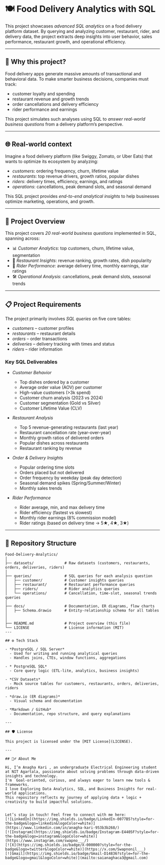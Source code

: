 # 🍽 Food Delivery Analytics with SQL

This project showcases *advanced SQL analytics* on a food delivery platform dataset. By querying and analyzing customer, restaurant, rider, and delivery data, the project extracts deep insights into user behavior, sales performance, restaurant growth, and operational efficiency.

---

## 🎯 Why this project?

Food delivery apps generate massive amounts of transactional and behavioral data. To make smarter business decisions, companies must track:

- customer loyalty and spending  
- restaurant revenue and growth trends  
- order cancellations and delivery efficiency  
- rider performance and earnings  

This project simulates such analyses using SQL to *answer real-world business questions* from a delivery platform’s perspective.

---

## 🌐 Real-world context

Imagine a food delivery platform (like Swiggy, Zomato, or Uber Eats) that wants to optimize its ecosystem by analyzing:

- *customers*: ordering frequency, churn, lifetime value  
- *restaurants*: top revenue drivers, growth ratios, popular dishes  
- *riders*: delivery times, efficiency, earnings, and ratings  
- *operations*: cancellations, peak demand slots, and seasonal demand  

This SQL project provides *end-to-end analytical insights* to help businesses optimize marketing, operations, and growth.

---

## 🧭 Project Overview

This project covers *20 real-world business questions* implemented in SQL, spanning across:

- 📊 *Customer Analytics*: top customers, churn, lifetime value, segmentation  
- 🍔 *Restaurant Insights*: revenue ranking, growth rates, dish popularity  
- 🚴 *Rider Performance*: average delivery time, monthly earnings, star ratings  
- 🛠 *Operational Analysis*: cancellations, peak demand slots, seasonal trends  

---

## 📋 Project Requirements

The project primarily involves *SQL queries* on five core tables:

- *customers* – customer profiles  
- *restaurants* – restaurant details  
- *orders* – order transactions  
- *deliveries* – delivery tracking with times and status  
- *riders* – rider information  

### Key SQL Deliverables

- *Customer Behavior*  
  - Top dishes ordered by a customer  
  - Average order value (AOV) per customer  
  - High-value customers (>3k spend)  
  - Customer churn analysis (2023 vs 2024)  
  - Customer segmentation (Gold vs Silver)  
  - Customer Lifetime Value (CLV)  

- *Restaurant Analysis*  
  - Top 5 revenue-generating restaurants (last year)  
  - Restaurant cancellation rate (year-over-year)  
  - Monthly growth ratios of delivered orders  
  - Popular dishes across restaurants  
  - Restaurant ranking by revenue  

- *Order & Delivery Insights*  
  - Popular ordering time slots  
  - Orders placed but not delivered  
  - Order frequency by weekday (peak day detection)  
  - Seasonal demand spikes (Spring/Summer/Winter)  
  - Monthly sales trends  

- *Rider Performance*  
  - Rider average, min, and max delivery time  
  - Rider efficiency (fastest vs slowest)  
  - Monthly rider earnings (8% commission model)  
  - Rider ratings (based on delivery time → 5★, 4★, 3★)  

---

## 📁 Repository Structure
```plaintext
Food-Delivery-Analytics/
│
├── datasets/              # Raw datasets (customers, restaurants, orders, deliveries, riders)
│
├── queries/               # SQL queries for each analysis question
│   ├── customer/          # Customer insights queries
│   ├── restaurant/        # Restaurant performance queries
│   ├── riders/            # Rider analytics queries
│   └── operations/        # Cancellation, time-slot, seasonal trends queries
│
├── docs/                  # Documentation, ER diagrams, flow charts
│   ├── Schema.drawio      # Entity-relationship schema for all tables
│        
│
├── README.md              # Project overview (this file)
└── LICENSE                # License information (MIT)
---

## ⚙ Tech Stack

- *PostgreSQL / SQL Server*  
  - Used for writing and running analytical queries  
  - Handles joins, CTEs, window functions, aggregations  

- * PostgreSQL SQL*  
  - Core query logic (ETL-lite, analytics, business insights)  

- *CSV Datasets*  
  - Mock source tables for customers, restaurants, orders, deliveries, riders  

- *draw.io (ER diagrams)*  
  - Visual schema and documentation  

- *Markdown / GitHub*  
  - Documentation, repo structure, and query explanations  

---

## 🛡 License

This project is licensed under the [MIT License](LICENSE).

---

## 🙋‍♂ About Me

Hi, I’m Anagha Kari , an undergraduate Electrical Engineering student at NIT Agartala, passionate about solving problems through data-driven insights and technology.
I'm  Goal-oriented, curious, and always eager to learn new tools & frameworks.
I love Exploring Data Analytics, SQL, and Business Insights for real-world applications.
This repository reflects my journey of applying data + logic + creativity to build impactful solutions.


Let’s stay in touch! Feel free to connect with me here:  
[![LinkedIn](https://img.shields.io/badge/LinkedIn-0077B5?style=for-the-badge&logo=linkedin&logoColor=white)](https://www.linkedin.com/in/anagha-kari-953b3b268/)
[![Instagram](https://img.shields.io/badge/Instagram-E4405F?style=for-the-badge&logo=instagram&logoColor=white)](https://www.instagram.com/swapno___/)
[![X](https://img.shields.io/badge/X-000000?style=for-the-badge&logo=twitter&logoColor=white)](https://x.com/Swapnonil___)
[![Gmail](https://img.shields.io/badge/Gmail-D14836?style=for-the-badge&logo=gmail&logoColor=white)](mailto:saianaghaca3@gmail.com)


